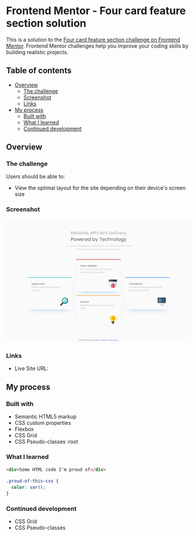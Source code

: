 # Frontend Mentor - Four card feature section solution

This is a solution to the [Four card feature section challenge on Frontend Mentor](https://www.frontendmentor.io/challenges/four-card-feature-section-weK1eFYK). Frontend Mentor challenges help you improve your coding skills by building realistic projects. 

## Table of contents

- [Overview](#overview)
  - [The challenge](#the-challenge)
  - [Screenshot](#screenshot)
  - [Links](#links)
- [My process](#my-process)
  - [Built with](#built-with)
  - [What I learned](#what-i-learned)
  - [Continued development](#continued-development)




## Overview

### The challenge

Users should be able to:

- View the optimal layout for the site depending on their device's screen size

### Screenshot

![website screenshot](./img/screenshotdesktop.jpg)

### Links

- Live Site URL: [](https://hedize.github.io/)

## My process

### Built with

- Semantic HTML5 markup
- CSS custom properties
- Flexbox
- CSS Grid
- CSS Pseudo-classes :root


### What I learned

```html
<div>Some HTML code I'm proud of</div>
```
```css
.proud-of-this-css {
  color: var();
}
```

### Continued development

- CSS Grid
- CSS Pseudo-classes





